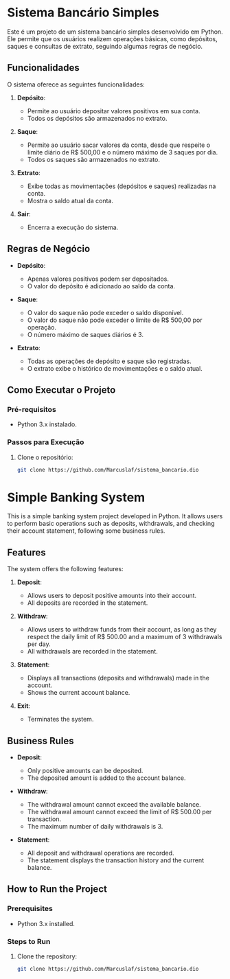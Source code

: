 # Sistema Bancário Simples

Este é um projeto de um sistema bancário simples desenvolvido em Python. Ele permite que os usuários realizem operações básicas, como depósitos, saques e consultas de extrato, seguindo algumas regras de negócio.

## Funcionalidades

O sistema oferece as seguintes funcionalidades:

1. **Depósito**:
   - Permite ao usuário depositar valores positivos em sua conta.
   - Todos os depósitos são armazenados no extrato.

2. **Saque**:
   - Permite ao usuário sacar valores da conta, desde que respeite o limite diário de R$ 500,00 e o número máximo de 3 saques por dia.
   - Todos os saques são armazenados no extrato.

3. **Extrato**:
   - Exibe todas as movimentações (depósitos e saques) realizadas na conta.
   - Mostra o saldo atual da conta.

4. **Sair**:
   - Encerra a execução do sistema.

## Regras de Negócio

- **Depósito**:
  - Apenas valores positivos podem ser depositados.
  - O valor do depósito é adicionado ao saldo da conta.

- **Saque**:
  - O valor do saque não pode exceder o saldo disponível.
  - O valor do saque não pode exceder o limite de R$ 500,00 por operação.
  - O número máximo de saques diários é 3.

- **Extrato**:
  - Todas as operações de depósito e saque são registradas.
  - O extrato exibe o histórico de movimentações e o saldo atual.

## Como Executar o Projeto

### Pré-requisitos

- Python 3.x instalado.

### Passos para Execução

1. Clone o repositório:
   ```bash
   git clone https://github.com/Marcuslaf/sistema_bancario.dio


# Simple Banking System

This is a simple banking system project developed in Python. It allows users to perform basic operations such as deposits, withdrawals, and checking their account statement, following some business rules.

## Features

The system offers the following features:

1. **Deposit**:
   - Allows users to deposit positive amounts into their account.
   - All deposits are recorded in the statement.

2. **Withdraw**:
   - Allows users to withdraw funds from their account, as long as they respect the daily limit of R$ 500.00 and a maximum of 3 withdrawals per day.
   - All withdrawals are recorded in the statement.

3. **Statement**:
   - Displays all transactions (deposits and withdrawals) made in the account.
   - Shows the current account balance.

4. **Exit**:
   - Terminates the system.

## Business Rules

- **Deposit**:
  - Only positive amounts can be deposited.
  - The deposited amount is added to the account balance.

- **Withdraw**:
  - The withdrawal amount cannot exceed the available balance.
  - The withdrawal amount cannot exceed the limit of R$ 500.00 per transaction.
  - The maximum number of daily withdrawals is 3.

- **Statement**:
  - All deposit and withdrawal operations are recorded.
  - The statement displays the transaction history and the current balance.

## How to Run the Project

### Prerequisites

- Python 3.x installed.

### Steps to Run

1. Clone the repository:
   ```bash
   git clone https://github.com/Marcuslaf/sistema_bancario.dio
